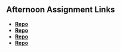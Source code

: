 ## Afternoon Assignment Links

* **[Repo](https://github.com/HiNubby/bcw-2023summer-mvcintro)**
* **[Repo](https://github.com/HiNubby/<ASSIGNMENT_REPO>)**
* **[Repo](https://github.com/HiNubby/<ASSIGNMENT_REPO>)**
* **[Repo](https://github.com/HiNubby/<ASSIGNMENT_REPO>)**
